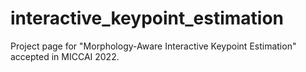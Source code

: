 # interactive_keypoint_estimation
Project page for "Morphology-Aware Interactive Keypoint Estimation" accepted in MICCAI 2022.
